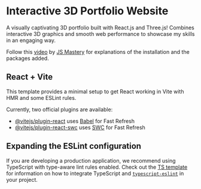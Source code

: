 # Interactive 3D Portfolio Website

A visually captivating 3D portfolio built with React.js and Three.js! Combines interactive 3D graphics and smooth web performance to showcase my skills in an engaging way.

Follow this [video](https://www.youtube.com/watch?v=E-fdPfRxkzQ&t=345s) by [JS Mastery](https://www.youtube.com/@javascriptmastery) for explanations of the installation and the packages added.

## React + Vite

This template provides a minimal setup to get React working in Vite with HMR and some ESLint rules.

Currently, two official plugins are available:

- [@vitejs/plugin-react](https://github.com/vitejs/vite-plugin-react/blob/main/packages/plugin-react) uses [Babel](https://babeljs.io/) for Fast Refresh
- [@vitejs/plugin-react-swc](https://github.com/vitejs/vite-plugin-react/blob/main/packages/plugin-react-swc) uses [SWC](https://swc.rs/) for Fast Refresh

## Expanding the ESLint configuration

If you are developing a production application, we recommend using TypeScript with type-aware lint rules enabled. Check out the [TS template](https://github.com/vitejs/vite/tree/main/packages/create-vite/template-react-ts) for information on how to integrate TypeScript and [`typescript-eslint`](https://typescript-eslint.io) in your project.
